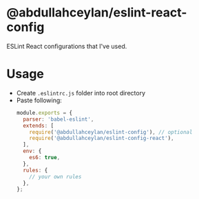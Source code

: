 # @abdullahceylan/eslint-react-config

ESLint React configurations that I've used.

# Usage
- Create `.eslintrc.js` folder into root directory
- Paste following:
  ```js
  module.exports = {
    parser: 'babel-eslint',
    extends: [
      require('@abdullahceylan/eslint-config'), // optional
      require('@abdullahceylan/eslint-config-react'),
    ],
    env: {
      es6: true,
    },
    rules: {
      // your own rules
    },
  };
  ```